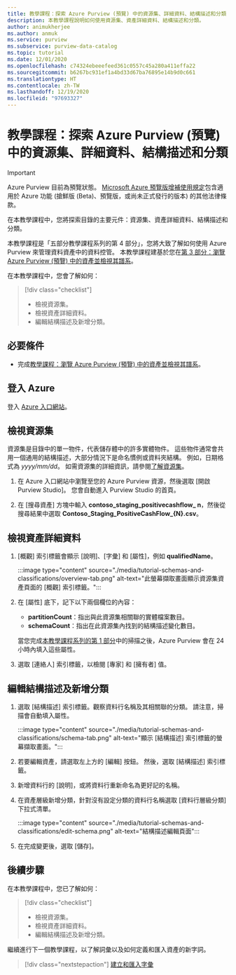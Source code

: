 ```yaml
---
title: 教學課程：探索 Azure Purview (預覽) 中的資源集、詳細資料、結構描述和分類
description: 本教學課程說明如何使用資源集、資產詳細資料、結構描述和分類。
author: animukherjee
ms.author: anmuk
ms.service: purview
ms.subservice: purview-data-catalog
ms.topic: tutorial
ms.date: 12/01/2020
ms.openlocfilehash: c74324ebeeefeed361c0557c45a280a411effa22
ms.sourcegitcommit: b6267bc931ef1a4bd33d67ba76895e14b9d0c661
ms.translationtype: HT
ms.contentlocale: zh-TW
ms.lasthandoff: 12/19/2020
ms.locfileid: "97693327"
---
```

# <a name="tutorial-explore-resource-sets-details-schemas-and-classifications-in-azure-purview-preview"></a>教學課程：探索 Azure Purview (預覽) 中的資源集、詳細資料、結構描述和分類

> [!IMPORTANT]
> Azure Purview 目前為預覽狀態。 [Microsoft Azure 預覽版增補使用規定](https://azure.microsoft.com/support/legal/preview-supplemental-terms/)包含適用於 Azure 功能 (搶鮮版 (Beta)、預覽版，或尚未正式發行的版本) 的其他法律條款。

在本教學課程中，您將探索目錄的主要元件：資源集、資產詳細資料、結構描述和分類。

本教學課程是「五部分教學課程系列的第 4 部分」，您將大致了解如何使用 Azure Purview 來管理資料資產中的資料控管。 本教學課程建基於您在[第 3 部分：瀏覽 Azure Purview (預覽) 中的資產並檢視其譜系](tutorial-browse-and-view-lineage.md)。

在本教學課程中，您會了解如何：

> [!div class="checklist"]
>
> * 檢視資源集。
> * 檢視資產詳細資料。
> * 編輯結構描述及新增分類。

## <a name="prerequisites"></a>必要條件

* 完成[教學課程：瀏覽 Azure Purview (預覽) 中的資產並檢視其譜系](tutorial-browse-and-view-lineage.md)。

## <a name="sign-in-to-azure"></a>登入 Azure

登入 [Azure 入口網站](https://portal.azure.com)。

## <a name="view-resource-sets"></a>檢視資源集

資源集是目錄中的單一物件，代表儲存體中的許多實體物件。 這些物件通常會共用一個通用的結構描述，大部分情況下是命名慣例或資料夾結構。 例如，日期格式為 *yyyy/mm/dd*。 如需資源集的詳細資訊，請參閱[了解資源集](concept-resource-sets.md)。

1. 在 Azure 入口網站中瀏覽至您的 Azure Purview 資源，然後選取 [開啟 Purview Studio]。 您會自動進入 Purview Studio 的首頁。

2. 在 [搜尋資產] 方塊中輸入 **contoso_staging_positivecashflow_ n**，然後從搜尋結果中選取 **Contoso_Staging_PositiveCashFlow_{N}.csv**。

## <a name="view-asset-details"></a>檢視資產詳細資料

1. [概觀] 索引標籤會顯示 [說明]、[字彙] 和 [屬性]，例如 **qualifiedName**。

   :::image type="content" source="./media/tutorial-schemas-and-classifications/overview-tab.png" alt-text="此螢幕擷取畫面顯示資源集資產頁面的 [概觀] 索引標籤。":::

1. 在 [屬性] 底下，記下以下兩個欄位的內容：

   * **partitionCount**：指出與此資源集相關聯的實體檔案數目。
   * **schemaCount**：指出在此資源集內找到的結構描述變化數目。

   當您完成[本教學課程系列的第 1 部分](tutorial-scan-data.md)中的掃描之後，Azure Purview 會在 24 小時內填入這些屬性。

1. 選取 [連絡人] 索引標籤，以檢閱 [專家] 和 [擁有者] 值。

## <a name="edit-the-schema-and-add-classifications"></a>編輯結構描述及新增分類

1. 選取 [結構描述] 索引標籤。觀察資料行名稱及其相關聯的分類。 請注意，掃描會自動填入屬性。

   :::image type="content" source="./media/tutorial-schemas-and-classifications/schema-tab.png" alt-text="顯示 [結構描述] 索引標籤的螢幕擷取畫面。":::

1. 若要編輯資產，請選取左上方的 [編輯] 按鈕。 然後，選取 [結構描述] 索引標籤。

1. 新增資料行的 [說明]，或將資料行重新命名為更好記的名稱。

1. 在資產層級新增分類，針對沒有設定分類的資料行名稱選取 [資料行層級分類] 下拉式清單。

   :::image type="content" source="./media/tutorial-schemas-and-classifications/edit-schema.png" alt-text="結構描述編輯頁面":::

1. 在完成變更後，選取 [儲存]。

## <a name="next-steps"></a>後續步驟

在本教學課程中，您已了解如何：

> [!div class="checklist"]
>
> * 檢視資源集。
> * 檢視資產詳細資料。
> * 編輯結構描述及新增分類。

繼續進行下一個教學課程，以了解詞彙以及如何定義和匯入資產的新字詞。

> [!div class="nextstepaction"]
> [建立和匯入字彙](tutorial-import-create-glossary-terms.md)